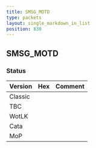 ```yaml
---
title: SMSG_MOTD
type: packets
layout: single_markdown_in_list
position: 830
---
```


## SMSG_MOTD

### Status

Version | Hex | Comment
---------- | ---------- | ---------- 
Classic |  |  
TBC |  |  
WotLK |  |  
Cata |  |  
MoP |  |  